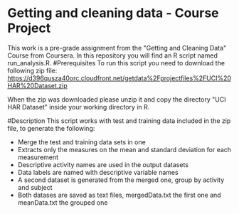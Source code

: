# Getting and cleaning data - Course Project
This work is a pre-grade assignment from the "Getting and Cleaning Data" Course from Coursera. In this repository you will find an R script named run_analysis.R.
#Prerequisites
To run this script you need to download the following zip file: 
https://d396qusza40orc.cloudfront.net/getdata%2Fprojectfiles%2FUCI%20HAR%20Dataset.zip

When the zip was downloaded please unzip it and copy the directory "UCI HAR Dataset" 
inside your working directory in R.

#Description
This script works with test and training data included in the zip file, to generate the following:
* Merge the test and training data sets in one
* Extracts only the measures on the mean and standard deviation for each measurement
* Descriptive activity names are used in the output datasets
* Data labels are named with descriptive variable names
* A second dataset is generated from the merged one, group by activity and subject
* Both datases are saved as text files, mergedData.txt the first one and meanData.txt the grouped one
